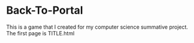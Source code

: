 # Back-To-Portal
This is a game that I created for my computer science summative project.
The first page is TITLE.html
